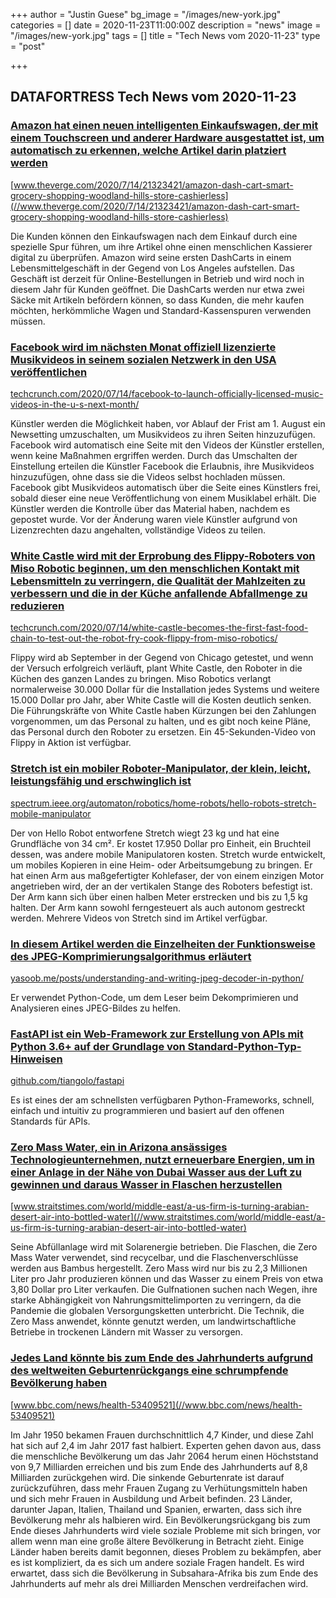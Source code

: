 +++
author = "Justin Guese"
bg_image = "/images/new-york.jpg"
categories = []
date = 2020-11-23T11:00:00Z
description = "news"
image = "/images/new-york.jpg"
tags = []
title = "Tech News vom 2020-11-23"
type = "post"

+++

        
## DATAFORTRESS Tech News vom 2020-11-23

### [Amazon hat einen neuen intelligenten Einkaufswagen, der mit einem Touchscreen und anderer Hardware ausgestattet ist, um automatisch zu erkennen, welche Artikel darin platziert werden](//www.theverge.com/2020/7/14/21323421/amazon-dash-cart-smart-grocery-shopping-woodland-hills-store-cashierless)


[www.theverge.com/2020/7/14/21323421/amazon-dash-cart-smart-grocery-shopping-woodland-hills-store-cashierless](//www.theverge.com/2020/7/14/21323421/amazon-dash-cart-smart-grocery-shopping-woodland-hills-store-cashierless)


Die Kunden können den Einkaufswagen nach dem Einkauf durch eine spezielle Spur führen, um ihre Artikel ohne einen menschlichen Kassierer digital zu überprüfen. Amazon wird seine ersten DashCarts in einem Lebensmittelgeschäft in der Gegend von Los Angeles aufstellen. Das Geschäft ist derzeit für Online-Bestellungen in Betrieb und wird noch in diesem Jahr für Kunden geöffnet. Die DashCarts werden nur etwa zwei Säcke mit Artikeln befördern können, so dass Kunden, die mehr kaufen möchten, herkömmliche Wagen und Standard-Kassenspuren verwenden müssen.


### [Facebook wird im nächsten Monat offiziell lizenzierte Musikvideos in seinem sozialen Netzwerk in den USA veröffentlichen](//techcrunch.com/2020/07/14/facebook-to-launch-officially-licensed-music-videos-in-the-u-s-next-month/)


[techcrunch.com/2020/07/14/facebook-to-launch-officially-licensed-music-videos-in-the-u-s-next-month/](//techcrunch.com/2020/07/14/facebook-to-launch-officially-licensed-music-videos-in-the-u-s-next-month/)


Künstler werden die Möglichkeit haben, vor Ablauf der Frist am 1. August ein Newsetting umzuschalten, um Musikvideos zu ihren Seiten hinzuzufügen. Facebook wird automatisch eine Seite mit den Videos der Künstler erstellen, wenn keine Maßnahmen ergriffen werden. Durch das Umschalten der Einstellung erteilen die Künstler Facebook die Erlaubnis, ihre Musikvideos hinzuzufügen, ohne dass sie die Videos selbst hochladen müssen. Facebook gibt Musikvideos automatisch über die Seite eines Künstlers frei, sobald dieser eine neue Veröffentlichung von einem Musiklabel erhält. Die Künstler werden die Kontrolle über das Material haben, nachdem es gepostet wurde. Vor der Änderung waren viele Künstler aufgrund von Lizenzrechten dazu angehalten, vollständige Videos zu teilen.


### [White Castle wird mit der Erprobung des Flippy-Roboters von Miso Robotic beginnen, um den menschlichen Kontakt mit Lebensmitteln zu verringern, die Qualität der Mahlzeiten zu verbessern und die in der Küche anfallende Abfallmenge zu reduzieren](//techcrunch.com/2020/07/14/white-castle-becomes-the-first-fast-food-chain-to-test-out-the-robot-fry-cook-flippy-from-miso-robotics/)


[techcrunch.com/2020/07/14/white-castle-becomes-the-first-fast-food-chain-to-test-out-the-robot-fry-cook-flippy-from-miso-robotics/](//techcrunch.com/2020/07/14/white-castle-becomes-the-first-fast-food-chain-to-test-out-the-robot-fry-cook-flippy-from-miso-robotics/)


Flippy wird ab September in der Gegend von Chicago getestet, und wenn der Versuch erfolgreich verläuft, plant White Castle, den Roboter in die Küchen des ganzen Landes zu bringen. Miso Robotics verlangt normalerweise 30.000 Dollar für die Installation jedes Systems und weitere 15.000 Dollar pro Jahr, aber White Castle will die Kosten deutlich senken. Die Führungskräfte von White Castle haben Kürzungen bei den Zahlungen vorgenommen, um das Personal zu halten, und es gibt noch keine Pläne, das Personal durch den Roboter zu ersetzen. Ein 45-Sekunden-Video von Flippy in Aktion ist verfügbar.


### [Stretch ist ein mobiler Roboter-Manipulator, der klein, leicht, leistungsfähig und erschwinglich ist](//spectrum.ieee.org/automaton/robotics/home-robots/hello-robots-stretch-mobile-manipulator)


[spectrum.ieee.org/automaton/robotics/home-robots/hello-robots-stretch-mobile-manipulator](//spectrum.ieee.org/automaton/robotics/home-robots/hello-robots-stretch-mobile-manipulator)


Der von Hello Robot entworfene Stretch wiegt 23 kg und hat eine Grundfläche von 34 cm². Er kostet 17.950 Dollar pro Einheit, ein Bruchteil dessen, was andere mobile Manipulatoren kosten. Stretch wurde entwickelt, um mobiles Kopieren in eine Heim- oder Arbeitsumgebung zu bringen. Er hat einen Arm aus maßgefertigter Kohlefaser, der von einem einzigen Motor angetrieben wird, der an der vertikalen Stange des Roboters befestigt ist. Der Arm kann sich über einen halben Meter erstrecken und bis zu 1,5 kg halten. Der Arm kann sowohl ferngesteuert als auch autonom gestreckt werden. Mehrere Videos von Stretch sind im Artikel verfügbar.


### [In diesem Artikel werden die Einzelheiten der Funktionsweise des JPEG-Komprimierungsalgorithmus erläutert](//yasoob.me/posts/understanding-and-writing-jpeg-decoder-in-python/)


[yasoob.me/posts/understanding-and-writing-jpeg-decoder-in-python/](//yasoob.me/posts/understanding-and-writing-jpeg-decoder-in-python/)


Er verwendet Python-Code, um dem Leser beim Dekomprimieren und Analysieren eines JPEG-Bildes zu helfen.


### [FastAPI ist ein Web-Framework zur Erstellung von APIs mit Python 3.6+ auf der Grundlage von Standard-Python-Typ-Hinweisen](//github.com/tiangolo/fastapi)


[github.com/tiangolo/fastapi](//github.com/tiangolo/fastapi)


Es ist eines der am schnellsten verfügbaren Python-Frameworks, schnell, einfach und intuitiv zu programmieren und basiert auf den offenen Standards für APIs.


### [Zero Mass Water, ein in Arizona ansässiges Technologieunternehmen, nutzt erneuerbare Energien, um in einer Anlage in der Nähe von Dubai Wasser aus der Luft zu gewinnen und daraus Wasser in Flaschen herzustellen](//www.straitstimes.com/world/middle-east/a-us-firm-is-turning-arabian-desert-air-into-bottled-water)


[www.straitstimes.com/world/middle-east/a-us-firm-is-turning-arabian-desert-air-into-bottled-water](//www.straitstimes.com/world/middle-east/a-us-firm-is-turning-arabian-desert-air-into-bottled-water)


Seine Abfüllanlage wird mit Solarenergie betrieben. Die Flaschen, die Zero Mass Water verwendet, sind recycelbar, und die Flaschenverschlüsse werden aus Bambus hergestellt. Zero Mass wird nur bis zu 2,3 Millionen Liter pro Jahr produzieren können und das Wasser zu einem Preis von etwa 3,80 Dollar pro Liter verkaufen. Die Gulfnationen suchen nach Wegen, ihre starke Abhängigkeit von Nahrungsmittelimporten zu verringern, da die Pandemie die globalen Versorgungsketten unterbricht. Die Technik, die Zero Mass anwendet, könnte genutzt werden, um landwirtschaftliche Betriebe in trockenen Ländern mit Wasser zu versorgen.


### [Jedes Land könnte bis zum Ende des Jahrhunderts aufgrund des weltweiten Geburtenrückgangs eine schrumpfende Bevölkerung haben](//www.bbc.com/news/health-53409521)


[www.bbc.com/news/health-53409521](//www.bbc.com/news/health-53409521)


Im Jahr 1950 bekamen Frauen durchschnittlich 4,7 Kinder, und diese Zahl hat sich auf 2,4 im Jahr 2017 fast halbiert. Experten gehen davon aus, dass die menschliche Bevölkerung um das Jahr 2064 herum einen Höchststand von 9,7 Milliarden erreichen und bis zum Ende des Jahrhunderts auf 8,8 Milliarden zurückgehen wird. Die sinkende Geburtenrate ist darauf zurückzuführen, dass mehr Frauen Zugang zu Verhütungsmitteln haben und sich mehr Frauen in Ausbildung und Arbeit befinden. 23 Länder, darunter Japan, Italien, Thailand und Spanien, erwarten, dass sich ihre Bevölkerung mehr als halbieren wird. Ein Bevölkerungsrückgang bis zum Ende dieses Jahrhunderts wird viele soziale Probleme mit sich bringen, vor allem wenn man eine große ältere Bevölkerung in Betracht zieht. Einige Länder haben bereits damit begonnen, dieses Problem zu bekämpfen, aber es ist kompliziert, da es sich um andere soziale Fragen handelt. Es wird erwartet, dass sich die Bevölkerung in Subsahara-Afrika bis zum Ende des Jahrhunderts auf mehr als drei Milliarden Menschen verdreifachen wird.